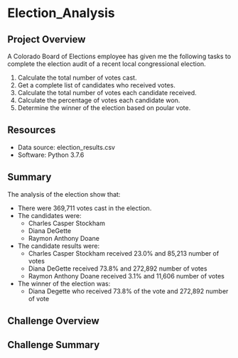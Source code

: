 # Election_Analysis

## Project Overview
A Colorado Board of Elections employee has given me the following tasks to complete the election audit of a recent local congressional election.

1. Calculate the total number of votes cast.
2. Get a complete list of candidates who received votes.
3. Calculate the total number of votes each candidate received.
4. Calculate the percentage of votes each candidate won.
5. Determine the winner of the election based on poular vote.

## Resources
- Data source: election_results.csv
- Software: Python 3.7.6

## Summary
The analysis of the election show that:

- There were 369,711 votes cast in the election.
- The candidates were:
  - Charles Casper Stockham
  - Diana DeGette
  - Raymon Anthony Doane
- The candidate results were:
  - Charles Casper Stockham received 23.0% and 85,213 number of votes
  - Diana DeGette received 73.8% and 272,892 number of votes
  - Raymon Anthony Doane received 3.1% and 11,606 number of votes
- The winner of the election was:
  - Diana Degette who received 73.8% of the vote and 272,892 number of vote

## Challenge Overview

## Challenge Summary
